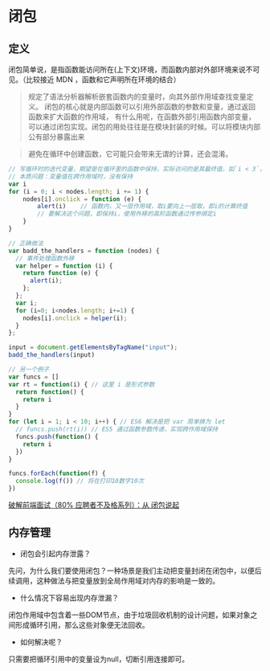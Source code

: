 # 闭包

## 定义

闭包简单说，是指函数能访问所在(上下文)环境，而函数内部对外部环境来说不可见。（比较接近 MDN ，函数和它声明所在环境的结合）
> 规定了语法分析器解析嵌套函数内的变量时，向其外部作用域查找变量定义。
> 闭包的核心就是内部函数可以引用外部函数的参数和变量，通过返回函数来扩大函数的作用域，
有什么用呢，在函数外部引用函数内部变量，可以通过闭包实现。闭包的用处往往是在模块封装的时候。可以将模块内部公有部分暴露出来

> 避免在循环中创建函数，它可能只会带来无谓的计算，还会混淆。

```js
// 写循环时的迭代变量，期望是在循环里的函数中保持，实际访问的是其最终值，如`i < 3`，终值是 3，不是内部的最大值 2
// 本质问题：变量值在跨作用域时，没有保持
var i
for (i = 0; i < nodes.length; i += 1) {
    nodes[i].onclick = function (e) {
        alert(i)    // 函数内，又一层作用域，取i要向上一层取，即i的计算终值
        // 要解决这个问题，即保持i，使用外移的高阶函数通过传参绑定i
    }
}

// 正确做法
var badd_the_handlers = function (nodes) {
  // 事件处理函数外移
  var helper = function (i) {
    return function (e) {
      alert(i);
    };
  };
  var i;
  for (i=0; i<nodes.length; i+=1) {
    nodes[i].onclick = helper(i);
  }
};

input = document.getElementsByTagName("input");
badd_the_handlers(input)

// 另一个例子
var funcs = []
var rt = function(i) { // 这里 i 是形式参数
  return function() {
    return i
  }
}
for (let i = 1; i < 10; i++) { // ES6 解决是把 var 简单换为 let
  // funcs.push(rt(i)) // ES5 通过函数参数传递，实现跨作用域保持
  funcs.push(function() {
    return i
  })
}

funcs.forEach(function(f) {
  console.log(f()) // 将在打印10数字10次
})

```

[破解前端面试（80% 应聘者不及格系列）：从 闭包说起](https://zhuanlan.zhihu.com/p/25855075?hmsr=toutiao.io&utm_medium=toutiao.io&utm_source=toutiao.io)

## 内存管理

* 闭包会引起内存泄露？

先问，为什么我们要使用闭包？一种场景是我们主动把变量封闭在闭包中，以便后续调用，这种做法与把变量放到全局作用域对内存的影响是一致的。

* 什么情况下容易出现内存泄漏？

闭包作用域中包含着一些DOM节点，由于垃圾回收机制的设计问题，如果对象之间形成循环引用，那么这些对象便无法回收。

* 如何解决呢？

只需要把循环引用中的变量设为null，切断引用连接即可。

